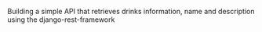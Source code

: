 Building a simple API that retrieves drinks information, name and description using the django-rest-framework
